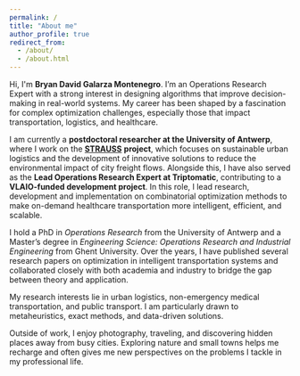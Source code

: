 ```yaml
---
permalink: /
title: "About me"
author_profile: true
redirect_from: 
  - /about/
  - /about.html
---
```


Hi, I'm **Bryan David Galarza Montenegro**. I’m an Operations Research Expert with a strong interest in designing algorithms that improve decision-making in real-world systems. My career has been shaped by a fascination for complex optimization challenges, especially those that impact transportation, logistics, and healthcare.  

I am currently a **postdoctoral researcher at the University of Antwerp**, where I work on the [**STRAUSS**](https://www.uantwerpen.be/en/research-groups/ant-or/research-projects/project-strauss/) **project**, which focuses on sustainable urban logistics and the development of innovative solutions to reduce the environmental impact of city freight flows. Alongside this, I have also served as the **Lead Operations Research Expert at Triptomatic**, contributing to a **VLAIO-funded development project**. In this role, I lead research, development and implementation on combinatorial optimization methods to make on-demand healthcare transportation more intelligent, efficient, and scalable.  

I hold a PhD in *Operations Research* from the University of Antwerp and a Master’s degree in *Engineering Science: Operations Research and Industrial Engineering* from Ghent University. Over the years, I have published several research papers on optimization in intelligent transportation systems and collaborated closely with both academia and industry to bridge the gap between theory and application.  

My research interests lie in urban logistics, non-emergency medical transportation, and public transport. I am particularly drawn to metaheuristics, exact methods, and data-driven solutions.

Outside of work, I enjoy photography, traveling, and discovering hidden places away from busy cities. Exploring nature and small towns helps me recharge and often gives me new perspectives on the problems I tackle in my professional life.  
